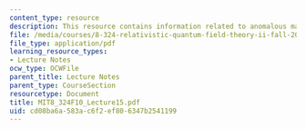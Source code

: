 ```yaml
---
content_type: resource
description: This resource contains information related to anomalous magnetic moment.
file: /media/courses/8-324-relativistic-quantum-field-theory-ii-fall-2010/cd08ba6a583ac6f2ef806347b2541199_MIT8_324F10_Lecture15.pdf
file_type: application/pdf
learning_resource_types:
- Lecture Notes
ocw_type: OCWFile
parent_title: Lecture Notes
parent_type: CourseSection
resourcetype: Document
title: MIT8_324F10_Lecture15.pdf
uid: cd08ba6a-583a-c6f2-ef80-6347b2541199
---
```

